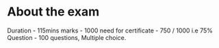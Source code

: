 # About the exam
Duration - 115mins
marks - 1000
need for certificate - 750 / 1000 i.e 75%
Question - 100 questions, Multiple choice.
